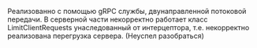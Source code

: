 Реализованно с помощью gRPC службы, двунаправленной потоковой передачи. В серверной части некорректно работает класс LimitClientRequests унаследованный от интерцептора, т.е. некорректно реализована перегрузка сервера. (Неуспел разобраться)
